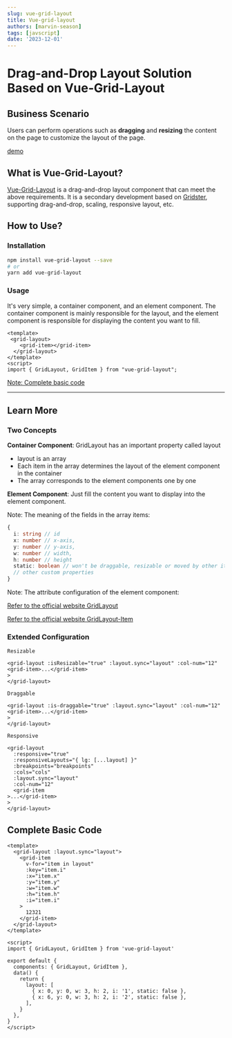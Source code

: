 ```yaml
---
slug: vue-grid-layout
title: Vue-grid-layout
authors: [marvin-season]
tags: [javscript]
date: '2023-12-01'
---
```


# Drag-and-Drop Layout Solution Based on Vue-Grid-Layout

## Business Scenario

Users can perform operations such as **dragging** and **resizing** the content on the page to customize the layout of the page.

[demo](https://codesandbox.io/embed/vue-grid-layout-vue2-x38xpy?fontsize=14&hidenavigation=1&theme=dark)

## What is Vue-Grid-Layout?

[Vue-Grid-Layout](https://jbaysolutions.github.io/vue-grid-layout/) is a drag-and-drop layout component that can meet the above requirements. It is a secondary development based on [Gridster](http://dsmorse.github.io/gridster.js/), supporting drag-and-drop, scaling, responsive layout, etc.

## How to Use?

### Installation

```bash
npm install vue-grid-layout --save
# or
yarn add vue-grid-layout
```

### Usage

It's very simple, a container component, and an element component. The container component is mainly responsible for the layout, and the element component is responsible for displaying the content you want to fill.

```vue
<template>
 <grid-layout>
    <grid-item></grid-item>
  </grid-layout>
</template>
<script>
import { GridLayout, GridItem } from "vue-grid-layout";
```

[Note: Complete basic code](#section)

---

## Learn More

### Two Concepts

**Container Component**: GridLayout has an important property called layout

- layout is an array
- Each item in the array determines the layout of the element component in the container
- The array corresponds to the element components one by one

**Element Component**: Just fill the content you want to display into the element component.

Note: The meaning of the fields in the array items:

```ts
{
  i: string // id
  x: number // x-axis,
  y: number // y-axis,
  w: number // width,
  h: number // height
  static: boolean // won't be draggable, resizable or moved by other items
  // other custom properties
}
```

Note: The attribute configuration of the element component:

[Refer to the official website GridLayout](https://jbaysolutions.github.io/vue-grid-layout/guide/properties.html#gridlayout)

[Refer to the official website GridLayout-Item](https://jbaysolutions.github.io/vue-grid-layout/guide/properties.html#griditem)

### Extended Configuration

`Resizable`

```vue
<grid-layout :isResizable="true" :layout.sync="layout" :col-num="12" <grid-item>...</grid-item>   
>
</grid-layout>
```

`Draggable`

```vue
<grid-layout :is-draggable="true" :layout.sync="layout" :col-num="12" <grid-item>...</grid-item>   
>
</grid-layout>
```

`Responsive`

```vue
<grid-layout
  :responsive="true"
  :responsiveLayouts="{ lg: [...layout] }"
  :breakpoints="breakpoints"
  :cols="cols"
  :layout.sync="layout"
  :col-num="12"
  <grid-item
>...</grid-item>   
>
</grid-layout>
```

<a id="section"></a>

## Complete Basic Code

```vue
<template>
  <grid-layout :layout.sync="layout">
    <grid-item
      v-for="item in layout"
      :key="item.i"
      :x="item.x"
      :y="item.y"
      :w="item.w"
      :h="item.h"
      :i="item.i"
    >
      12321
    </grid-item>
  </grid-layout>
</template>

<script>
import { GridLayout, GridItem } from 'vue-grid-layout'

export default {
  components: { GridLayout, GridItem },
  data() {
    return {
      layout: [
        { x: 0, y: 0, w: 3, h: 2, i: '1', static: false },
        { x: 6, y: 0, w: 3, h: 2, i: '2', static: false },
      ],
    }
  },
}
</script>

